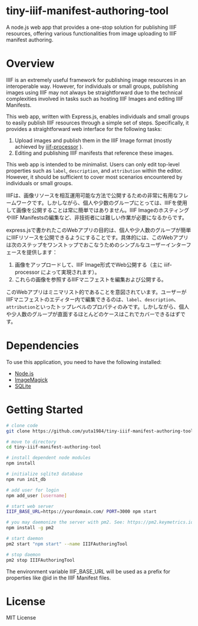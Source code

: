 # tiny-iiif-manifest-authoring-tool

A node.js web app that provides a one-stop solution for publishing IIIF resources, offering various functionalities from image uploading to IIIF manifest authoring.

# Overview

IIIF is an extremely useful framework for publishing image resources in an interoperable way. However, for individuals or small groups, publishing images using IIIF may not always be straightforward due to the technical complexities involved in tasks such as hosting IIIF Images and editing IIIF Manifests.

This web app, written with Express.js, enables individuals and small groups to easily publish IIIF resources through a simple set of steps. Specifically, it provides a straightforward web interface for the following tasks:

1. Upload images and publish them in the IIIF Image format (mostly achieved by [iiif-processor](https://github.com/samvera/node-iiif) ).
2. Editing and publishing IIIF manifests that reference these images.

This web app is intended to be minimalist. Users can only edit top-level properties such as `label`, `description`, and `attribution` within the editor. However, it should be sufficient to cover most scenarios encountered by individuals or small groups.


IIIFは、画像リソースを相互運用可能な方法で公開するための非常に有用なフレームワークです。しかしながら、個人や少数のグループにとっては、IIIFを使用して画像を公開することは常に簡単ではありません。IIIF ImageのホスティングやIIIF Manifestsの編集など、非技術者には難しい作業が必要になるからです。

express.jsで書かれたこのWebアプリの目的は、個人や少人数のグループが簡単にIIIFリソースを公開できるようにすることです。具体的には、このWebアプリは次のステップをワンストップでおこなうためのシンプルなユーザーインターフェースを提供します：

1. 画像をアップロードして、IIIF Image形式でWeb公開する（主に iiif-processor によって実現されます）。
2. これらの画像を参照するIIIFマニフェストを編集および公開する。

このWebアプリはミニマリスト的であることを意図されています。ユーザーがIIIFマニフェストのエディター内で編集できるのは、`label`、`description`、`attribution`といったトップレベルのプロパティのみです。しかしながら、個人や少人数のグループが直面するほとんどのケースはこれでカバーできるはずです。

# Dependencies

To use this application, you need to have the following installed:

- [Node.js](https://nodejs.org/)
- [ImageMagick](https://imagemagick.org/index.php)
- [SQLite](https://www.sqlite.org/index.html)

# Getting Started

```bash
# clone code
git clone https://github.com/yuta1984/tiny-iiif-manifest-authoring-tool

# move to directory
cd tiny-iiif-manifest-authoring-tool

# install dependent node modules
npm install

# initialize sqlite3 database
npm run init_db

# add user for login
npm add_user [username]

# start web server
IIIF_BASE_URL=https://yourdomain.com/ PORT=3000 npm start

# you may daemonize the server with pm2. See: https://pm2.keymetrics.io/docs/usage/quick-start/
npm install -g pm2

# start daemon
pm2 start "npm start" --name IIIFAuthoringTool

# stop daemon
pm2 stop IIIFAuthoringTool 
```

The environment variable IIIF_BASE_URL will be used as a prefix for properties like @id in the IIIF Manifest files.

# License

MIT License
